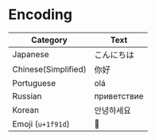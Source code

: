 # Encoding

| Category             | Text |
| --                   | --   |
| Japanese             | こんにちは |
| Chinese(Simplified)  | 你好 |
| Portuguese           | olá  |
| Russian              | приветствие |
| Korean               | 안녕하세요 |
| Emoji (`u+1f91d`)    | 🤝 |

